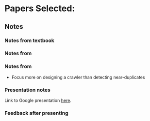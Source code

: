 # Papers Selected:



## Notes

### Notes from textbook


### Notes from


### Notes from

- Focus more on designing a crawler than detecting near-duplicates

### Presentation notes

Link to Google presentation [here](#).

### Feedback after presenting
